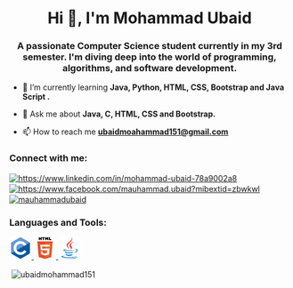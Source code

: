<h1 align="center">Hi 👋, I'm Mohammad Ubaid</h1>
<h3 align="center">A passionate Computer Science student currently in my 3rd semester. I'm diving deep into the world of programming, algorithms, and software development.</h3>

- 🌱 I’m currently learning **Java, Python, HTML, CSS, Bootstrap and Java Script .**

- 💬 Ask me about **Java, C, HTML, CSS and Bootstrap.**

- 📫 How to reach me **ubaidmoahammad151@gmail.com**

<h3 align="left">Connect with me:</h3>
<p align="left">
<a href="https://www.linkedin.com/in/mohammad-ubaid-2132a0312/" target="blank"><img align="center" src="https://raw.githubusercontent.com/rahuldkjain/github-profile-readme-generator/master/src/images/icons/Social/linked-in-alt.svg" alt="https://www.linkedin.com/in/mohammad-ubaid-78a9002a8" height="30" width="40" /></a>
<a href="https://www.facebook.com/mauhammad.ubaid" target="blank"><img align="center" src="https://raw.githubusercontent.com/rahuldkjain/github-profile-readme-generator/master/src/images/icons/Social/facebook.svg" alt="https://www.facebook.com/mauhammad.ubaid?mibextid=zbwkwl" height="30" width="40" /></a>
<a href="https://instagram.com/mauhammadubaid" target="blank"><img align="center" src="https://raw.githubusercontent.com/rahuldkjain/github-profile-readme-generator/master/src/images/icons/Social/instagram.svg" alt="mauhammadubaid" height="30" width="40" /></a>
</p>

<h3 align="left">Languages and Tools:</h3>
<p align="left"> <a href="https://www.cprogramming.com/" target="_blank" rel="noreferrer"> <img src="https://raw.githubusercontent.com/devicons/devicon/master/icons/c/c-original.svg" alt="c" width="40" height="40"/> </a> <a href="https://www.w3.org/html/" target="_blank" rel="noreferrer"> <img src="https://raw.githubusercontent.com/devicons/devicon/master/icons/html5/html5-original-wordmark.svg" alt="html5" width="40" height="40"/> </a> <a href="https://www.java.com" target="_blank" rel="noreferrer"> <img src="https://raw.githubusercontent.com/devicons/devicon/master/icons/java/java-original.svg" alt="java" width="40" height="40"/> </a> </p>

<p>&nbsp;<img align="center" src="https://github-readme-stats.vercel.app/api?username=ubaidmohammad151&show_icons=true&locale=en" alt="ubaidmohammad151" /></p>
